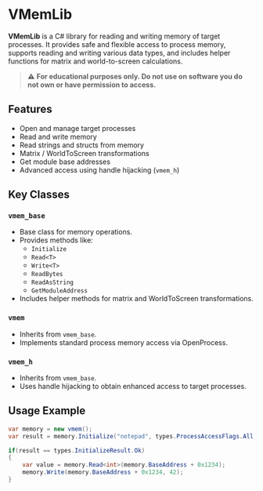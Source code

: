 # VMemLib

**VMemLib** is a C# library for reading and writing memory of target processes. It provides safe and flexible access to process memory, supports reading and writing various data types, and includes helper functions for matrix and world-to-screen calculations.  

> ⚠️ **For educational purposes only. Do not use on software you do not own or have permission to access.**

## Features
- Open and manage target processes
- Read and write memory
- Read strings and structs from memory
- Matrix / WorldToScreen transformations
- Get module base addresses
- Advanced access using handle hijacking (`vmem_h`)

## Key Classes

### `vmem_base`
- Base class for memory operations.
- Provides methods like:
  - `Initialize`
  - `Read<T>`
  - `Write<T>`
  - `ReadBytes`
  - `ReadAsString`
  - `GetModuleAddress`
- Includes helper methods for matrix and WorldToScreen transformations.

### `vmem`
- Inherits from `vmem_base`.
- Implements standard process memory access via OpenProcess.

### `vmem_h`
- Inherits from `vmem_base`.
- Uses handle hijacking to obtain enhanced access to target processes.

## Usage Example

```csharp
var memory = new vmem();
var result = memory.Initialize("notepad", types.ProcessAccessFlags.All);

if(result == types.InitializeResult.Ok)
{
    var value = memory.Read<int>(memory.BaseAddress + 0x1234);
    memory.Write(memory.BaseAddress + 0x1234, 42);
}
